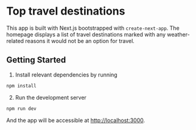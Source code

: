 # Top travel destinations

This app is built with Next.js bootstrapped with `create-next-app`. The homepage displays a list of travel destinations marked with any weather-related reasons it would not be an option for travel.

## Getting Started

1. Install relevant dependencies by running

```bash
npm install
```

2. Run the development server

```bash
npm run dev
```

And the app will be accessible at [http://localhost:3000](http://localhost:3000).
